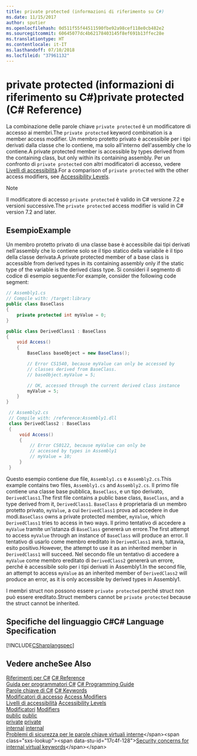 ```yaml
---
title: private protected (informazioni di riferimento su C#)
ms.date: 11/15/2017
author: sputier
ms.openlocfilehash: 0d511f55f44511590fbe92a98cef118e0cb482e2
ms.sourcegitcommit: 60645077dc4b62178403145f8ef691b13ffec28e
ms.translationtype: HT
ms.contentlocale: it-IT
ms.lasthandoff: 07/10/2018
ms.locfileid: "37961132"
---
```

# <a name="private-protected-c-reference"></a><span data-ttu-id="17c4f-102">private protected (informazioni di riferimento su C#)</span><span class="sxs-lookup"><span data-stu-id="17c4f-102">private protected (C# Reference)</span></span>
<span data-ttu-id="17c4f-103">La combinazione delle parole chiave `private protected` è un modificatore di accesso ai membri.</span><span class="sxs-lookup"><span data-stu-id="17c4f-103">The `private protected` keyword combination is a member access modifier.</span></span> <span data-ttu-id="17c4f-104">Un membro protetto privato è accessibile per i tipi derivati dalla classe che lo contiene, ma solo all'interno dell'assembly che lo contiene.</span><span class="sxs-lookup"><span data-stu-id="17c4f-104">A private protected member is accessible by types derived from the containing class, but only within its containing assembly.</span></span> <span data-ttu-id="17c4f-105">Per un confronto di `private protected` con altri modificatori di accesso, vedere [Livelli di accessibilità](../../../csharp/language-reference/keywords/accessibility-levels.md).</span><span class="sxs-lookup"><span data-stu-id="17c4f-105">For a comparison of `private protected` with the other access modifiers, see [Accessibility Levels](../../../csharp/language-reference/keywords/accessibility-levels.md).</span></span> 

> [!NOTE]
> <span data-ttu-id="17c4f-106">Il modificatore di accesso `private protected` è valido in C# versione 7.2 e versioni successive.</span><span class="sxs-lookup"><span data-stu-id="17c4f-106">The `private protected` access modifier is valid in C# version 7.2 and later.</span></span>
   
## <a name="example"></a><span data-ttu-id="17c4f-107">Esempio</span><span class="sxs-lookup"><span data-stu-id="17c4f-107">Example</span></span>  
 <span data-ttu-id="17c4f-108">Un membro protetto privato di una classe base è accessibile dai tipi derivati nell'assembly che lo contiene solo se il tipo statico della variabile è il tipo della classe derivata.</span><span class="sxs-lookup"><span data-stu-id="17c4f-108">A private protected member of a base class is accessible from derived types in its containing assembly only if the static type of the variable is the derived class type.</span></span> <span data-ttu-id="17c4f-109">Si consideri il segmento di codice di esempio seguente:</span><span class="sxs-lookup"><span data-stu-id="17c4f-109">For example, consider the following code segment:</span></span>  
  
 ```csharp
 // Assembly1.cs  
 // Compile with: /target:library  
 public class BaseClass
 {
     private protected int myValue = 0;
 }
 
 public class DerivedClass1 : BaseClass
 {
     void Access()
     {
         BaseClass baseObject = new BaseClass();
 
         // Error CS1540, because myValue can only be accessed by
         // classes derived from BaseClass.
         // baseObject.myValue = 5;  
 
         // OK, accessed through the current derived class instance
         myValue = 5;
     }
 }
```  
  
```csharp  
 // Assembly2.cs  
 // Compile with: /reference:Assembly1.dll  
 class DerivedClass2 : BaseClass
 {
     void Access()
     {
         // Error CS0122, because myValue can only be
         // accessed by types in Assembly1
         // myValue = 10;
     }
 }
```  
 <span data-ttu-id="17c4f-110">Questo esempio contiene due file, `Assembly1.cs` e `Assembly2.cs`.</span><span class="sxs-lookup"><span data-stu-id="17c4f-110">This example contains two files, `Assembly1.cs` and `Assembly2.cs`.</span></span> <span data-ttu-id="17c4f-111">Il primo file contiene una classe base pubblica, `BaseClass`, e un tipo derivato, `DerivedClass1`.</span><span class="sxs-lookup"><span data-stu-id="17c4f-111">The first file contains a public base class, `BaseClass`, and a type derived from it, `DerivedClass1`.</span></span> <span data-ttu-id="17c4f-112">`BaseClass` è proprietaria di un membro protetto privato, `myValue`, a cui `DerivedClass1` prova ad accedere in due modi.</span><span class="sxs-lookup"><span data-stu-id="17c4f-112">`BaseClass` owns a private protected member, `myValue`, which `DerivedClass1` tries to access in two ways.</span></span> <span data-ttu-id="17c4f-113">Il primo tentativo di accedere a `myValue` tramite un'istanza di `BaseClass` genererà un errore.</span><span class="sxs-lookup"><span data-stu-id="17c4f-113">The first attempt to access `myValue` through an instance of `BaseClass` will produce an error.</span></span> <span data-ttu-id="17c4f-114">Il tentativo di usarlo come membro ereditato in `DerivedClass1` avrà, tuttavia, esito positivo.</span><span class="sxs-lookup"><span data-stu-id="17c4f-114">However, the attempt to use it as an inherited member in `DerivedClass1` will succeed.</span></span>
<span data-ttu-id="17c4f-115">Nel secondo file un tentativo di accedere a `myValue` come membro ereditato di `DerivedClass2` genererà un errore, perché è accessibile solo per i tipi derivati in Assembly1.</span><span class="sxs-lookup"><span data-stu-id="17c4f-115">In the second file, an attempt to access `myValue` as an inherited member of `DerivedClass2` will produce an error, as it is only accessible by derived types in Assembly1.</span></span> 

 <span data-ttu-id="17c4f-116">I membri struct non possono essere `private protected` perché struct non può essere ereditato.</span><span class="sxs-lookup"><span data-stu-id="17c4f-116">Struct members cannot be `private protected` because the struct cannot be inherited.</span></span>  
  
## <a name="c-language-specification"></a><span data-ttu-id="17c4f-117">Specifiche del linguaggio C#</span><span class="sxs-lookup"><span data-stu-id="17c4f-117">C# Language Specification</span></span>  
 [!INCLUDE[CSharplangspec](~/includes/csharplangspec-md.md)]  
  
## <a name="see-also"></a><span data-ttu-id="17c4f-118">Vedere anche</span><span class="sxs-lookup"><span data-stu-id="17c4f-118">See Also</span></span>  
 <span data-ttu-id="17c4f-119">[Riferimenti per C#](../../../csharp/language-reference/index.md) </span><span class="sxs-lookup"><span data-stu-id="17c4f-119">[C# Reference](../../../csharp/language-reference/index.md) </span></span>  
 <span data-ttu-id="17c4f-120">[Guida per programmatori C#](../../../csharp/programming-guide/index.md) </span><span class="sxs-lookup"><span data-stu-id="17c4f-120">[C# Programming Guide](../../../csharp/programming-guide/index.md) </span></span>  
 <span data-ttu-id="17c4f-121">[Parole chiave di C#](../../../csharp/language-reference/keywords/index.md) </span><span class="sxs-lookup"><span data-stu-id="17c4f-121">[C# Keywords](../../../csharp/language-reference/keywords/index.md) </span></span>  
 <span data-ttu-id="17c4f-122">[Modificatori di accesso](../../../csharp/language-reference/keywords/access-modifiers.md) </span><span class="sxs-lookup"><span data-stu-id="17c4f-122">[Access Modifiers](../../../csharp/language-reference/keywords/access-modifiers.md) </span></span>  
 <span data-ttu-id="17c4f-123">[Livelli di accessibilità](../../../csharp/language-reference/keywords/accessibility-levels.md) </span><span class="sxs-lookup"><span data-stu-id="17c4f-123">[Accessibility Levels](../../../csharp/language-reference/keywords/accessibility-levels.md) </span></span>  
 <span data-ttu-id="17c4f-124">[Modificatori](../../../csharp/language-reference/keywords/modifiers.md) </span><span class="sxs-lookup"><span data-stu-id="17c4f-124">[Modifiers](../../../csharp/language-reference/keywords/modifiers.md) </span></span>  
 <span data-ttu-id="17c4f-125">[public](../../../csharp/language-reference/keywords/public.md) </span><span class="sxs-lookup"><span data-stu-id="17c4f-125">[public](../../../csharp/language-reference/keywords/public.md) </span></span>  
 <span data-ttu-id="17c4f-126">[private](../../../csharp/language-reference/keywords/private.md) </span><span class="sxs-lookup"><span data-stu-id="17c4f-126">[private](../../../csharp/language-reference/keywords/private.md) </span></span>  
 <span data-ttu-id="17c4f-127">[internal](../../../csharp/language-reference/keywords/internal.md) </span><span class="sxs-lookup"><span data-stu-id="17c4f-127">[internal](../../../csharp/language-reference/keywords/internal.md) </span></span>  
 <span data-ttu-id="17c4f-128">[Problemi di sicurezza per le parole chiave virtuali interne](https://msdn.microsoft.com/library/heyd8kky(v=vs.110))</span><span class="sxs-lookup"><span data-stu-id="17c4f-128">[Security concerns for internal virtual keywords](https://msdn.microsoft.com/library/heyd8kky(v=vs.110))</span></span>
